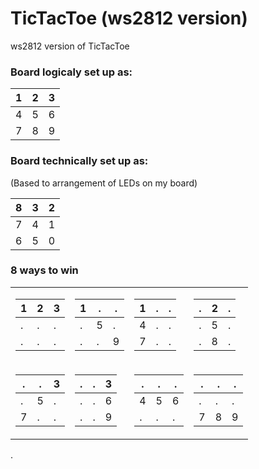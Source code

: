 # TicTacToe (ws2812 version)
 ws2812 version of TicTacToe

### Board logicaly set up as:

| 1 | 2 | 3 |
|---|---|---|
| 4 | 5 | 6 |
| 7 | 8 | 9 |


### Board technically set up as:
(Based to arrangement of LEDs on my board)

| 8 | 3 | 2 |
|---|---|---|
| 7 | 4 | 1 |
| 6 | 5 | 0 |


### 8 ways to win
<table>
<tr>
<td>

| 1 | 2 | 3 |
|---|---|---|
| . | . | . |
| . | . | . |
</td>
<td>

| 1 | . | . |
|---|---|---|
| . | 5 | . |
| . | . | 9 |
</td>
<td>

| 1 | . | . |
|---|---|---|
| 4 | . | . |
| 7 | . | . |
</td>
<td>

| . | 2 | . |
|---|---|---|
| . | 5 | . |
| . | 8 | . |
</td>
</tr>
<tr>
<td>

| . | . | 3 |
|---|---|---|
| . | 5 | . |
| 7 | . | . |
</td>

<td>

| . | . | 3 |
|---|---|---|
| . | . | 6 |
| . | . | 9 |
</td>

<td>

| . | . | . |
|---|---|---|
| 4 | 5 | 6 |
| . | . | . |
</td>

<td>

| . | . | . |
|---|---|---|
| . | . | . |
| 7 | 8 | 9 |
</td>
</tr> </table>.  

